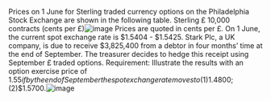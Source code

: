 Prices on 1 June for Sterling traded currency options on the Philadelphia Stock Exchange are shown in the following table. Sterling £ 10,000 contracts (cents per £)![image](https://user-images.githubusercontent.com/41050190/228463763-8406243c-7be5-4bd1-9ca2-47ee9cda22db.png)
Prices are quoted in cents per £. On 1 June, the current spot exchange rate is $1.5404 - $1.5425. Stark Plc, a UK company, is due to receive $3,825,400 from a debtor in four months’ time at the end of September. The treasurer decides to hedge this receipt using September £ traded options. Requirement: Illustrate the results with an option exercise price of $1.55 if by the end of September the spot exchange rate moves to (1)$1.4800; (2)$1.5700.![image](https://user-images.githubusercontent.com/41050190/228463827-cc343c55-da9f-4b06-a768-abcdd70df563.png)
